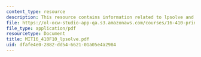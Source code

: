 ```yaml
---
content_type: resource
description: This resource contains information related to lpsolve and java.
file: https://ol-ocw-studio-app-qa.s3.amazonaws.com/courses/16-410-principles-of-autonomy-and-decision-making-fall-2010/dfafe4e02882dd54662101a05e4a2984_MIT16_410F10_lpsolve.pdf
file_type: application/pdf
resourcetype: Document
title: MIT16_410F10_lpsolve.pdf
uid: dfafe4e0-2882-dd54-6621-01a05e4a2984
---
```

